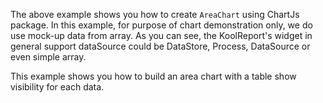 The above example shows you how to create `AreaChart` using ChartJs package. In this example, for purpose of chart demonstration only, we do use mock-up data from array. As you can see, the KoolReport's widget in general support dataSource could be DataStore, Process, DataSource or even simple array.

This example shows you how to build an area chart with a table show visibility for each data.